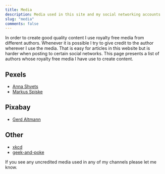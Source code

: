 ```yaml
---
title: Media
description: Media used in this site and my social networking accounts
slug: "media"
comments: false
---
```


In order to create good quality content I use royalty free media from different authors. Whenever it is possible I try to give credit to the author wherever I use the media. That is easy for articles in this website but is harder when posting to certain social networks.
This page presents a list of authors whose royalty free media I have use to create content.

## Pexels
- [Anna Shvets](https://www.instagram.com/sh.vets/)
- [Markus Spiske](https://freeforcommercialuse.net/)

## Pixabay
- [Gerd Altmann](https://pixabay.com/users/geralt-9301)

## Other
- [xkcd](https://xkcd.com/)
- [geek-and-poke](https://geek-and-poke.com/)

If you see any uncredited media used in any of my channels please let me know.
